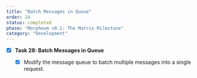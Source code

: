 ```yaml
---
title: "Batch Messages in Queue"
order: 24
status: completed
phase: "Morpheum v0.1: The Matrix Milestone"
category: "Development"
---
```


- [x] **Task 28: Batch Messages in Queue**

  - [x] Modify the message queue to batch multiple messages into a single
        request.